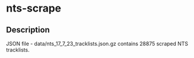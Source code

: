 # nts-scrape

## Description
JSON file - data/nts_17_7_23_tracklists.json.gz contains 28875 scraped NTS tracklists.
